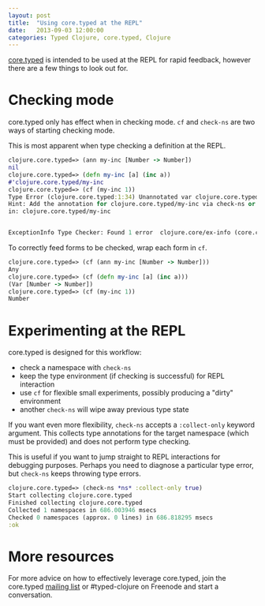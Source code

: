 ```yaml
---
layout: post
title:  "Using core.typed at the REPL"
date:   2013-09-03 12:00:00
categories: Typed Clojure, core.typed, Clojure
---
```


[core.typed](https://github.com/clojure/core.typed) is intended to be used at the
REPL for rapid feedback, however there are a few things to look out for.

# Checking mode

core.typed only has effect when in checking mode. `cf` and `check-ns` are two ways
of starting checking mode.

This is most apparent when type checking a definition at the REPL.

```clojure
clojure.core.typed=> (ann my-inc [Number -> Number])
nil
clojure.core.typed=> (defn my-inc [a] (inc a))
#'clojure.core.typed/my-inc
clojure.core.typed=> (cf (my-inc 1))
Type Error (clojure.core.typed:1:34) Unannotated var clojure.core.typed/my-inc
Hint: Add the annotation for clojure.core.typed/my-inc via check-ns or cf
in: clojure.core.typed/my-inc


ExceptionInfo Type Checker: Found 1 error  clojure.core/ex-info (core.clj:4327)
```

To correctly feed forms to be checked, wrap each form in `cf`.

```clojure
clojure.core.typed=> (cf (ann my-inc [Number -> Number]))
Any
clojure.core.typed=> (cf (defn my-inc [a] (inc a)))
(Var [Number -> Number])
clojure.core.typed=> (cf (my-inc 1))
Number
```

</hr>

# Experimenting at the REPL

core.typed is designed for this workflow:

- check a namespace with `check-ns`
- keep the type environment (if checking is successful) for REPL interaction
- use `cf` for flexible small experiments, possibly producing a "dirty" environment
- another `check-ns` will wipe away previous type state

If you want even more flexibility, `check-ns` accepts a `:collect-only` keyword argument.
This collects type annotations for the target namespace (which must be provided) and
does not perform type checking. 

This is useful if you want to jump straight to REPL interactions for debugging purposes.
Perhaps you need to diagnose a particular type error, but `check-ns` keeps throwing type errors.

```clojure
clojure.core.typed=> (check-ns *ns* :collect-only true)
Start collecting clojure.core.typed
Finished collecting clojure.core.typed
Collected 1 namespaces in 686.003946 msecs
Checked 0 namespaces (approx. 0 lines) in 686.818295 msecs
:ok
```

</hr>

# More resources

For more advice on how to effectively leverage core.typed, 
join the core.typed [mailing list](https://groups.google.com/forum/?fromgroups#!forum/clojure-core-typed)
or #typed-clojure on Freenode and start a conversation.
